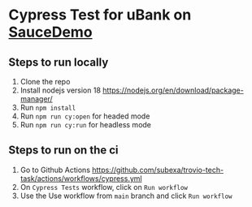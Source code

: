# Cypress Test for uBank on [SauceDemo](https://www.saucedemo.com/)

## Steps to run locally

1. Clone the repo
2. Install nodejs version 18 https://nodejs.org/en/download/package-manager/
3. Run `npm install`
4. Run `npm run cy:open` for headed mode
5. Run `npm run cy:run` for headless mode

## Steps to run on the ci

1. Go to Github Actions https://github.com/subexa/trovio-tech-task/actions/workflows/cypress.yml
2. On `Cypress Tests` workflow, click on `Run workflow`
3. Use the Use workflow from `main` branch and click `Run workflow`
